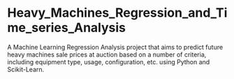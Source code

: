 # Heavy_Machines_Regression_and_Time_series_Analysis
A Machine Learning Regression Analysis project that aims to predict future heavy machines sale prices at auction based on a number of criteria, including equipment type, usage, configuration, etc. using Python and Scikit-Learn.

